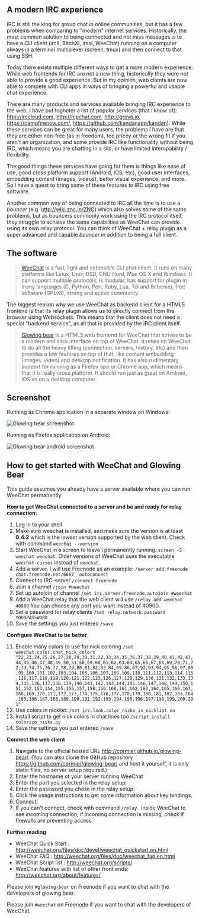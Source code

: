A modern IRC experience
---------------------

IRC is still the king for group chat in online communities, but it has a few problems when comparing to "modern" internet services. Historically, the most common solution to being connected and not miss messages is to have a CLI client (ircII, BitchXI, irssi, WeeChat) running on a computer always in a terminal multiplexer (screen, tmux) and then connect to that using SSH.

Today there exists multiple different ways to get a more modern experience. While web frontends for IRC are not a new thing, historically they were not able to provide a good experience. But in my opinion, web clients are now able to compete with CLI apps in ways of bringing a powerful and usable chat experience. 


There are many products and services available bringing IRC experience to the web. I have put togheter a list of popular services (that I know of): <http://irccloud.com>, <http://hipchat.com>, <http://grove.io>, <https://campfirenow.com/>, <https://github.com/kandanapp/kandan>). While these services can be great for many users, the problems I have are that they are either non-free (as in freedom), too pricey or the wrong fit if you aren't an organization, and some provide IRC like functionality without being IRC, which means you are chatting in a silo, or have limited interopability / flexibility.  

The good things these services have going for them is things like ease of use, good cross platform support (Android, iOS, etc), good user interfaces, embedding content (images, videos), better visual experience, and more. So I have a quest to bring some of these features to IRC using free software.

Another common way of being connected to IRC all the time is to use a *bouncer* (e.g. <http://wiki.znc.in/ZNC>) which also solves some of the same problems, but as bouncers commonly work using the IRC protocol itself, they struggle to achieve the same capabilities as WeeChat can provide using its own relay protocol. You can think of WeeChat + relay plugin as a super advanced and capable *bouncer* in addition to being a full client.

The software
------------

  > [WeeChat][1] is a fast, light and extensible CLI chat client. It runs on many platforms like Linux, Unix, BSD, GNU Hurd, Mac OS X and Windows. It can support multiple protocols, is modular, has support for plugin in many languages (C, Python, Perl, Ruby, Lua, Tcl and Scheme), free software (GPLv3), strong and active community.

The biggest reason why we use WeeChat as backend client for a HTML5 frontend is that its relay plugin allows us to directly connect from the browser using Websockets. This means that the client does not need a special "backend service", as all that is provided by the IRC client itself.
  
> [Glowing bear][2] is a HTML5 web frontend for WeeChat that strives to be a modern and slick interface on top of WeeChat. It relies on WeeChat to do all the heavy lifting (connection, servers, history, etc) and then provides a few features on top of that, like content embedding (images, video) and desktop notification. It has also rudimentary support for running as a Firefox app or Chrome app, which means that it is really cross platform. It should run just as great on Android, IOS as on a desktop computer.


Screenshot
----------
Running as Chrome application in a separate window on Windows:

![Glowing bear screenshot][3]

Running as Firefox application on Android:

![Glowing bear android screenshot][4]

How to get started with WeeChat and Glowing Bear
-----------------

This guide assumes you already have a server available where you can run WeeChat permanently.


**How to get WeeChat connected to a server and be and ready for relay connection:**

  1. Log in to your shell
  2. Make sure weechat is installed, and make sure the version is at least **0.4.2** which is the lowest version supported by the web client. Check with command `weechat --version ` 
  3. Start  WeeChat in a screen to leave i permanently running. ` screen -S weechat weechat `.  Older versions of WeeChat uses the executable `weechat-curses` instead of `weechat`.
  4. Add a server. I will use Freenode as an example: `/server add freenode chat.freenode.net/6667 -autoconnect `
  5. Connect to IRC-server ` /connect freenode `
  6. Join a channel ` /join #weechat `
  7. Set up autojoin of channel ` /set irc.server.freenode.autojoin #weechat `
  8. Add a WeeChat relay that the web client will use  ` /relay add weechat 40900 ` You can choose any port you want instead of 40900.
  9. Set a password for relay clients  ` /set relay.network.password YOURPASSWORD `
  10. Save the settings you just entered ` /save `

**Configure WeeChat to be better**
  
  11. Enable many colors to use for nick coloring ` /set weechat.color.chat_nick_colors "22,23,24,25,26,27,28,29,30,31,32,33,34,35,36,37,38,39,40,41,42,43,44,45,46,47,48,49,50,51,58,59,60,61,62,63,64,65,66,67,68,69,70,71,72,73,74,75,76,77,78,79,80,81,82,83,84,85,86,87,92,93,94,95,96,97,98,99,100,101,102,103,104,105,106,107,108,109,110,111,112,113,114,115,116,117,118,119,120,121,122,123,126,127,128,129,130,131,132,133,134,135,136,137,138,139,140,141,142,143,144,145,146,147,148,149,150,151,152,153,154,155,156,157,158,159,160,161,162,163,164,165,166,167,168,169,170,171,172,173,174,175,176,177,178,179,180,181,182,183,184,185,186,187,188,189,190,191,192,193,194,195,196,197,198,199,200,201" `
  12. Use colors in nicklist: ` /set irc.look.color_nicks_in_nicklist on  `
  13. Install script to get nick colors in chat lines too ` /script install colorize_nicks.py `
  14. Save the settings you just entered ` /save `

**Connect the web client**
 
  1. Navigate to the official hosted URL <http://cormier.github.io/glowing-bear/>. (You can also clone the GitHub repository <https://github.com/cormier/glowing-bear/> and host it yourself, it is only static files, no server setup required.)
  2. Enter the hostname of your server running WeeChat
  3. Enter the port you selected in the relay setup.
  4. Enter the password you chose in the relay setup.
  5. Click the usage instructions to get some information about key bindings.
  5. Connect!
  6. If you can't connect, check with command `/relay ` inside WeeChat to see incoming connection, if incoming connection is missing, check if firewalls are preventing access.
  
**Further reading**

  - WeeChat Quick Start : <http://weechat.org/files/doc/devel/weechat_quickstart.en.html>
  - WeeChat FAQ : <http://weechat.org/files/doc/weechat_faq.en.html>
  - WeeChat Script list : <http://weechat.org/scripts/>
  - WeeChat features with list of other front ends: <http://weechat.org/about/features/>

Please join `#glowing-bear` on Freenode if you want to chat with the developers of glowing bear.

Please join `#weechat` on Freenode if you want to chat with the developers of WeeChat.


  
  [1]: http://weechat.org
  [2]: http://cormier.github.io/glowing-bear/
  [3]: http://hveem.no/ss/weechat-web-client720.png
  [4]: http://hveem.no/ss/weechat-web-android720.png
